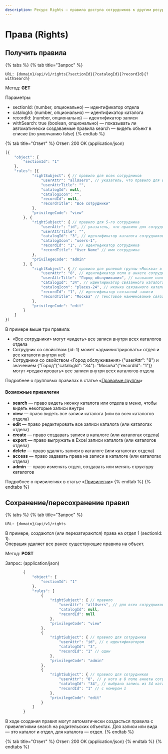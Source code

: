 ```yaml
---
description: Ресурс Rights — правила доступа сотрудников к другим ресурсам.
---
```


# Права (Rights)

## Получить правила

{% tabs %}
{% tab title="Запрос" %}
```
URL: {domain}/api/v1/rights{?sectionId}{?catalogId}{?recordId}{?withSearch}
```

Метод: **GET**

Параметры:

* sectionId: (number, опционально) — идентификатор отдела
* catalogId: (number, опционально) — идентификатор каталога
* recordId: (number, опционально) — идентификатор записи
* withSearch: true (boolean, опционально) — показывать ли автоматически создаваемые правила search — видеть объект в списке (по умолчанию false)
{% endtab %}

{% tab title="Ответ" %}
Ответ: 200 OK (application/json)

```javascript
[{
    "object": {
        "sectionId": "1"
    },
    "rules": [{
            "rightSubject": { // правило для всех сотрудников
                "userAttr": "allUsers", // указатель, что правило для всех сотрудников
                "userAttrTitle": "",
                "catalogId": null,
                "catalogIcon": "",
                "recordId": null,
                "recordTitle": "Все сотрудники"
            },
            "privilegeCode": "view"
        }, {
            "rightSubject": { // правило для 5-го сотрудника
                "userAttr": "id", // указатель, что правило для сотрудника
                "userAttrTitle": "",
                "catalogId": "3", // идентификатор каталога сотрудников
                "catalogIcon": "users-1",
                "recordId": "1", // идентификатор сотрудника
                "recordTitle": "User Name" // имя сотрудника
            },
            "privilegeCode": "admin"
        }, {
            "rightSubject": { // правило для ролевой группы «Москва» в 8 поле анкеты сотрудника
                "userAttr": "8", // идентификатор поля в анкете сотрудника
                "userAttrTitle": "Город обслуживания", // название поля в анкете
                "catalogId": "34", // идентификатор связанного каталога
                "catalogIcon": "places-24", // иконка связанного каталога
                "recordId": "1", // идентификатор связанной записи
                "recordTitle": "Москва" // текстовое наименование связанной записи
            },
            "privilegeCode": "edit"
        }
    ]
}]
```

В примере выше три правила:

* «Все сотрудники» могут «видеть» все записи внутри всех каталогов отдела
* Сотрудник со свойством {id: 1} может «администрировать» отдел и все каталоги внутри неё
* Сотрудники со свойством «Город обслуживания» ("userAttr": "8") и значением {"Город"("catalogId": "34"): "Москва"("recordId": "1")} могут «редактировать» все записи внутри всех каталогов отдела

Подробнее о групповых правилах в статье «[Правовые группы](https://github.com/bpium/bpium-documentation/tree/3eee69fa93775fc88bf609ca5696e1f9581d33fa/policy-groups.html)»

#### Возможные привилегии

* **search** — право видеть иконку каталога или отдела в меню, чтобы видеть некоторые записи внутри
* **view** — право видеть все записи каталога (или во всех каталогов отдела)
* **edit** — право редактировать все записи каталога (или каталогах отдела)
* **create** — право создавать записи в каталоге (или каталогах отдела)
* **export** — право выгружать в Excel записи каталога (или каталогов отдела)
* **delete** — право удалять записи в каталоге (или каталогах отдела)
* **access** — право задавать права на записи в каталоге (или каталогах отдела)
* **admin** — право изменять отдел, создавать или менять структуру каталогов

Подробнее о привилегиях в статье «[Привилегии](https://github.com/bpium/bpium-documentation/tree/3eee69fa93775fc88bf609ca5696e1f9581d33fa/privileges.html)»
{% endtab %}
{% endtabs %}

## Сохранение/пересохранение правил

{% tabs %}
{% tab title="Запрос" %}
```
URL: {domain}/api/v1/rights
```

В примере, создаются (или перезатираются) права на отдел 1 (sectionId: 1). \
Операция удаляет все ранее существующие правила на объект.

Метод: **POST**

Запрос: (application/json)

```javascript
        {
            "object": {
                "sectionId": "1"
            },
            "rules": [
                {
                    "rightSubject": { // правило
                        "userAttr": "allUsers", // для всех сотрудников
                        "catalogId": null,
                        "recordId": null
                    },
                    "privilegeCode": "view"
                },
                {
                    "rightSubject": { // правило для сотрудника
                        "userAttr": "id", // c идентификатором
                        "catalogId": "3",
                        "recordId": "1" // один
                    },
                    "privilegeCode": "admin"
                },
                {
                    "rightSubject": { // правило для сотрудников
                        "userAttr": "8", // у кого в 8 поле анкеты сотрудника (связанный объект)
                        "catalogId": "34", // выбрана запись из 34 каталога
                        "recordId": "1" // c номером 1
                    },
                    "privilegeCode": "edit"
                }
            ]
        }
```

В ходе создания правил могут автоматически создасться правила с привилегиями search на родительских объектах. Для записи или вида — это каталог и отдел, для каталога — отдел.
{% endtab %}

{% tab title="Ответ" %}
Ответ: 200 OK (application/json)
{% endtab %}
{% endtabs %}
